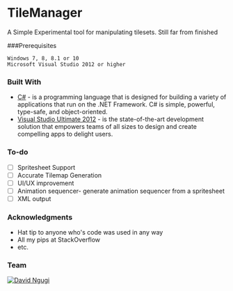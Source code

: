 # TileManager
A Simple Experimental tool for manipulating tilesets. Still far from finished

###Prerequisites
```
Windows 7, 8, 8.1 or 10
Microsoft Visual Studio 2012 or higher
```
### Built With

* [C#](https://msdn.microsoft.com/en-us/library/kx37x362(v=vs.110).aspx) - is a programming language that is designed for building a variety of applications that run on the .NET Framework. C# is simple, powerful, type-safe, and object-oriented.
* [Visual Studio Ultimate  2012](https://www.microsoft.com/en-in/download/details.aspx?id=30678) - is the state-of-the-art development solution that empowers teams of all sizes to design and create compelling apps to delight users.


### To-do
- [ ] Spritesheet Support
- [ ] Accurate Tilemap Generation
- [ ] UI/UX improvement
- [ ] Animation sequencer- generate animation sequencer from a spritesheet
- [ ] XML output

### Acknowledgments

* Hat tip to anyone who's code was used in any way
* All my pips at StackOverflow
* etc.

### Team
[![David Ngugi](https://secure.gravatar.com/avatar/39b9caa95fab4b9c5ccb9cd7a041d21c)](http://davidngugi.com)

